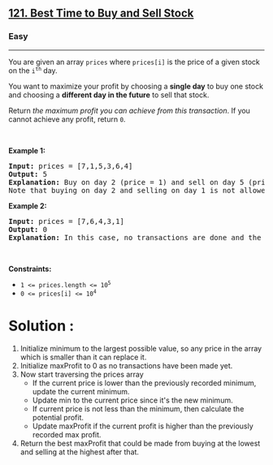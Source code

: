 <h2><a href="https://leetcode.com/problems/best-time-to-buy-and-sell-stock">121. Best Time to Buy and Sell Stock</a></h2><h3>Easy</h3><hr><p>You are given an array <code>prices</code> where <code>prices[i]</code> is the price of a given stock on the <code>i<sup>th</sup></code> day.</p>

<p>You want to maximize your profit by choosing a <strong>single day</strong> to buy one stock and choosing a <strong>different day in the future</strong> to sell that stock.</p>

<p>Return <em>the maximum profit you can achieve from this transaction</em>. If you cannot achieve any profit, return <code>0</code>.</p>

<p>&nbsp;</p>
<p><strong class="example">Example 1:</strong></p>

<pre>
<strong>Input:</strong> prices = [7,1,5,3,6,4]
<strong>Output:</strong> 5
<strong>Explanation:</strong> Buy on day 2 (price = 1) and sell on day 5 (price = 6), profit = 6-1 = 5.
Note that buying on day 2 and selling on day 1 is not allowed because you must buy before you sell.
</pre>

<p><strong class="example">Example 2:</strong></p>

<pre>
<strong>Input:</strong> prices = [7,6,4,3,1]
<strong>Output:</strong> 0
<strong>Explanation:</strong> In this case, no transactions are done and the max profit = 0.
</pre>

<p>&nbsp;</p>
<p><strong>Constraints:</strong></p>

<ul>
	<li><code>1 &lt;= prices.length &lt;= 10<sup>5</sup></code></li>
	<li><code>0 &lt;= prices[i] &lt;= 10<sup>4</sup></code></li>
</ul>

<h1>Solution : </h1>
<ol>
	<li>Initialize minimum to the largest possible value, so any price in the array which is smaller than it can replace it.</li>
	<li>Initialize maxProfit to 0 as no transactions have been made yet.</li>
	<li>
		Now start traversing the prices array
		<ul>
			<li>If the current price is lower than the previously recorded minimum, update the current minimum.</li>
			<li>Update min to the current price since it's the new minimum.</li>
			<li>If current price is not less than the minimum, then calculate the potential profit.</li>
			<li> Update maxProfit if the current profit is higher than the previously recorded max profit.</li>
		</ul>
	</li>
	<li>Return the best maxProfit that could be made from buying at the lowest and selling at the highest after that.</li>
</ol>
